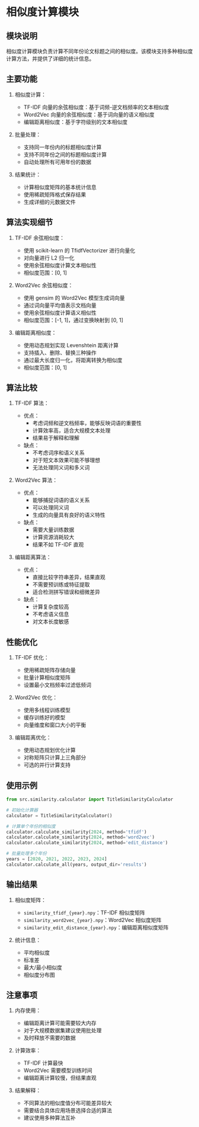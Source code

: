 # 相似度计算模块

## 模块说明

相似度计算模块负责计算不同年份论文标题之间的相似度。该模块支持多种相似度计算方法，并提供了详细的统计信息。

## 主要功能

1. 相似度计算：
   - TF-IDF 向量的余弦相似度：基于词频-逆文档频率的文本相似度
   - Word2Vec 向量的余弦相似度：基于词向量的语义相似度
   - 编辑距离相似度：基于字符级别的文本相似度

2. 批量处理：
   - 支持同一年份内的标题相似度计算
   - 支持不同年份之间的标题相似度计算
   - 自动处理所有可用年份的数据

3. 结果统计：
   - 计算相似度矩阵的基本统计信息
   - 使用稀疏矩阵格式保存结果
   - 生成详细的元数据文件

## 算法实现细节

1. TF-IDF 余弦相似度：
   - 使用 scikit-learn 的 TfidfVectorizer 进行向量化
   - 对向量进行 L2 归一化
   - 使用余弦相似度计算文本相似性
   - 相似度范围：[0, 1]

2. Word2Vec 余弦相似度：
   - 使用 gensim 的 Word2Vec 模型生成词向量
   - 通过词向量平均值表示文档向量
   - 使用余弦相似度计算语义相似性
   - 相似度范围：[-1, 1]，通过变换映射到 [0, 1]

3. 编辑距离相似度：
   - 使用动态规划实现 Levenshtein 距离计算
   - 支持插入、删除、替换三种操作
   - 通过最大长度归一化，将距离转换为相似度
   - 相似度范围：[0, 1]

## 算法比较

1. TF-IDF 算法：
   - 优点：
     - 考虑词频和逆文档频率，能够反映词语的重要性
     - 计算效率高，适合大规模文本处理
     - 结果易于解释和理解
   - 缺点：
     - 不考虑词序和语义关系
     - 对于短文本效果可能不够理想
     - 无法处理同义词和多义词

2. Word2Vec 算法：
   - 优点：
     - 能够捕捉词语的语义关系
     - 可以处理同义词
     - 生成的向量具有良好的语义特性
   - 缺点：
     - 需要大量训练数据
     - 计算资源消耗较大
     - 结果不如 TF-IDF 直观

3. 编辑距离算法：
   - 优点：
     - 直接比较字符串差异，结果直观
     - 不需要预训练或特征提取
     - 适合检测拼写错误和细微差异
   - 缺点：
     - 计算复杂度较高
     - 不考虑语义信息
     - 对文本长度敏感

## 性能优化

1. TF-IDF 优化：
   - 使用稀疏矩阵存储向量
   - 批量计算相似度矩阵
   - 设置最小文档频率过滤低频词

2. Word2Vec 优化：
   - 使用多线程训练模型
   - 缓存训练好的模型
   - 向量维度和窗口大小的平衡

3. 编辑距离优化：
   - 使用动态规划优化计算
   - 对称矩阵只计算上三角部分
   - 可选的并行计算支持

## 使用示例

```python
from src.similarity.calculator import TitleSimilarityCalculator

# 初始化计算器
calculator = TitleSimilarityCalculator()

# 计算单个年份的相似度
calculator.calculate_similarity(2024, method='tfidf')
calculator.calculate_similarity(2024, method='word2vec')
calculator.calculate_similarity(2024, method='edit_distance')

# 批量处理多个年份
years = [2020, 2021, 2022, 2023, 2024]
calculator.calculate_all(years, output_dir='results')
```

## 输出结果

1. 相似度矩阵：
   - `similarity_tfidf_{year}.npy`：TF-IDF 相似度矩阵
   - `similarity_word2vec_{year}.npy`：Word2Vec 相似度矩阵
   - `similarity_edit_distance_{year}.npy`：编辑距离相似度矩阵

2. 统计信息：
   - 平均相似度
   - 标准差
   - 最大/最小相似度
   - 相似度分布图

## 注意事项

1. 内存使用：
   - 编辑距离计算可能需要较大内存
   - 对于大规模数据集建议使用批处理
   - 及时释放不需要的数据

2. 计算效率：
   - TF-IDF 计算最快
   - Word2Vec 需要模型训练时间
   - 编辑距离计算较慢，但结果直观

3. 结果解释：
   - 不同算法的相似度值分布可能差异较大
   - 需要结合具体应用场景选择合适的算法
   - 建议使用多种算法互补
